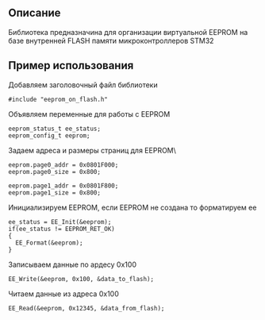 <!-- Описание -->
## Описание

Библиотека предназначина для организации виртуальной EEPROM на базе внутренней FLASH памяти микроконтроллеров STM32

<!-- USAGE EXAMPLES -->
## Пример использования

Добавляем заголовочный файл библиотеки
```
#include "eeprom_on_flash.h"
```

Объявляем переменные для работы с EEPROM
```
eeprom_status_t ee_status;
eeprom_config_t eeprom;
```

Задаем адреса и размеры страниц для EEPROM\
```
eeprom.page0_addr = 0x0801F000;
eeprom.page0_size = 0x800;

eeprom.page1_addr = 0x0801F800;
eeprom.page1_size = 0x800;
```

Инициализируем EEPROM, если EEPROM не создана то форматируем ее
```
ee_status = EE_Init(&eeprom);
if(ee_status != EEPROM_RET_OK)
{
  EE_Format(&eeprom);
}
```

Записываем данные по ардесу 0x100
```
EE_Write(&eeprom, 0x100, &data_to_flash);
```

Читаем данные из адреса 0x100
```
EE_Read(&eeprom, 0x12345, &data_from_flash);
```
